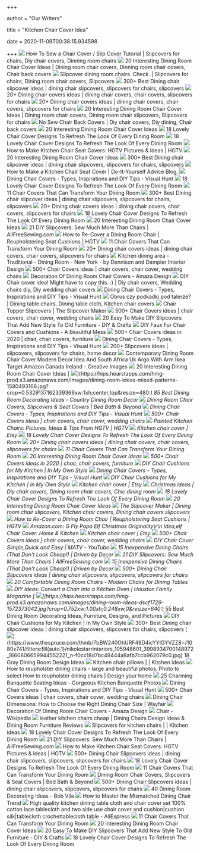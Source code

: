 +++
        
author = "Our Writers"
        
title = "Kitchen Chair Cover Idea"
        
date = 2020-11-09T00:38:15.934598
        
+++
[ ![](https://i.pinimg.com/originals/88/c9/ad/88c9adfa8c671479a9def4af90b7a7f8.jpg)](https://i.pinimg.com/originals/88/c9/ad/88c9adfa8c671479a9def4af90b7a7f8.jpg) How To Sew a Chair Cover / Slip Cover Tutorial | Slipcovers for chairs, Diy chair  covers, Dinning room chairs
[ ![](https://i.pinimg.com/564x/a4/1d/01/a41d0176ed8a10116ec32ddf8e34dca5.jpg)](https://i.pinimg.com/564x/a4/1d/01/a41d0176ed8a10116ec32ddf8e34dca5.jpg) 20 Interesting Dining Room Chair Cover Ideas | Dining room chair covers,  Dinning room chair covers, Chair back covers
[ ![](https://i.pinimg.com/originals/4f/2e/21/4f2e215d9637556c79d3c3b5f94f59e0.jpg)](https://i.pinimg.com/originals/4f/2e/21/4f2e215d9637556c79d3c3b5f94f59e0.jpg) Slipcover dining room chairs. Check. | Slipcovers for chairs, Dining room chair  covers, Slipcovers
[ ![](https://i.pinimg.com/236x/f9/0c/88/f90c885ca18cd91cd177fa4b025026af--seat-covers-for-chairs-dining-chair-covers.jpg)](https://i.pinimg.com/236x/f9/0c/88/f90c885ca18cd91cd177fa4b025026af--seat-covers-for-chairs-dining-chair-covers.jpg) 300+ Best Dining chair slipcover ideas | dining chair slipcovers, slipcovers  for chairs, slipcovers
[ ![](https://i.pinimg.com/236x/15/f2/32/15f2327b682e345a4c692d438f3cba36--recover-chairs-how-to-reupholster-a-chair-seat.jpg)](https://i.pinimg.com/236x/15/f2/32/15f2327b682e345a4c692d438f3cba36--recover-chairs-how-to-reupholster-a-chair-seat.jpg) 20+ Dining chair covers ideas | dining chair covers, chair covers,  slipcovers for chairs
[ ![](https://i.pinimg.com/originals/3f/5d/b3/3f5db371614c1860e1db6dac1855a11d.jpg)](https://i.pinimg.com/originals/3f/5d/b3/3f5db371614c1860e1db6dac1855a11d.jpg) 20+ Dining chair covers ideas | dining chair covers, chair covers,  slipcovers for chairs
[ ![](https://i.pinimg.com/736x/19/1b/80/191b803a9479ddb6204df5a9d6f87cb9.jpg)](https://i.pinimg.com/736x/19/1b/80/191b803a9479ddb6204df5a9d6f87cb9.jpg) 20 Interesting Dining Room Chair Cover Ideas | Dining room chair covers,  Dining room chair slipcovers, Slipcovers for chairs
[ ![](https://i.pinimg.com/originals/cd/2c/44/cd2c44058921806d4ef3d5dafaace9ea.jpg)](https://i.pinimg.com/originals/cd/2c/44/cd2c44058921806d4ef3d5dafaace9ea.jpg) No Sew Chair Back Covers | Diy chair covers, Diy dining, Chair back covers
[ ![](https://nimvo.com/wp-content/uploads/2019/05/Dining-room-chair-covers.jpg)](https://nimvo.com/wp-content/uploads/2019/05/Dining-room-chair-covers.jpg) 20 Interesting Dining Room Chair Cover Ideas
[ ![](https://www.architectureartdesigns.com/wp-content/uploads/2016/11/15-39.jpg)](https://www.architectureartdesigns.com/wp-content/uploads/2016/11/15-39.jpg) 18 Lovely Chair Cover Designs To Refresh The Look Of Every Dining Room
[ ![](https://www.architectureartdesigns.com/wp-content/uploads/2016/11/18-22-630x630.jpg)](https://www.architectureartdesigns.com/wp-content/uploads/2016/11/18-22-630x630.jpg) 18 Lovely Chair Cover Designs To Refresh The Look Of Every Dining Room
[ ![](https://hgtvhome.sndimg.com/content/dam/images/hgtv/fullset/2012/6/25/0/Original_Bruce_Palmer_Dewson-Construction-blue-coastal-kitchen_s4x3.jpg.rend.hgtvcom.406.305.suffix/1400974695028.jpeg)](https://hgtvhome.sndimg.com/content/dam/images/hgtv/fullset/2012/6/25/0/Original_Bruce_Palmer_Dewson-Construction-blue-coastal-kitchen_s4x3.jpg.rend.hgtvcom.406.305.suffix/1400974695028.jpeg) How to Make Kitchen Chair Seat Covers: HGTV Pictures & Ideas | HGTV
[ ![](https://nimvo.com/wp-content/uploads/2019/05/Covers.jpg)](https://nimvo.com/wp-content/uploads/2019/05/Covers.jpg) 20 Interesting Dining Room Chair Cover Ideas
[ ![](https://i.pinimg.com/236x/89/a4/d2/89a4d2e3f08f6a780b39de36f1391dec--chair-slipcovers-upholstered-chairs.jpg)](https://i.pinimg.com/236x/89/a4/d2/89a4d2e3f08f6a780b39de36f1391dec--chair-slipcovers-upholstered-chairs.jpg) 300+ Best Dining chair slipcover ideas | dining chair slipcovers, slipcovers  for chairs, slipcovers
[ ![](https://i.ytimg.com/vi/LCQBgF_D7LQ/maxresdefault.jpg)](https://i.ytimg.com/vi/LCQBgF_D7LQ/maxresdefault.jpg) How to Make a Kitchen Chair Seat Cover | Do-It-Yourself Advice Blog.
[ ![](https://visualhunt.com/photos/title/dining-chair-covers-types-inspirations-and-diy-tips.jpg)](https://visualhunt.com/photos/title/dining-chair-covers-types-inspirations-and-diy-tips.jpg) Dining Chair Covers - Types, Inspirations and DIY Tips - Visual Hunt
[ ![](https://www.architectureartdesigns.com/wp-content/uploads/2016/11/10-45-1280x720.jpg)](https://www.architectureartdesigns.com/wp-content/uploads/2016/11/10-45-1280x720.jpg) 18 Lovely Chair Cover Designs To Refresh The Look Of Every Dining Room
[ ![](https://cdn.homedit.com/wp-content/uploads/2012/04/orange-chair-cover.jpg)](https://cdn.homedit.com/wp-content/uploads/2012/04/orange-chair-cover.jpg) 11 Chair Covers That Can Transform Your Dining Room
[ ![](https://i.pinimg.com/236x/32/a0/61/32a061061f3ef9cd8247999988dc91a4--slipcover-chair-dining-chair-slipcovers-diy.jpg)](https://i.pinimg.com/236x/32/a0/61/32a061061f3ef9cd8247999988dc91a4--slipcover-chair-dining-chair-slipcovers-diy.jpg) 300+ Best Dining chair slipcover ideas | dining chair slipcovers, slipcovers  for chairs, slipcovers
[ ![](https://i.pinimg.com/236x/7a/15/f7/7a15f7b625fa721287d2790d89d8535b--dining-room-chair-slipcovers-dining-room-chair-covers.jpg)](https://i.pinimg.com/236x/7a/15/f7/7a15f7b625fa721287d2790d89d8535b--dining-room-chair-slipcovers-dining-room-chair-covers.jpg) 20+ Dining chair covers ideas | dining chair covers, chair covers,  slipcovers for chairs
[ ![](https://www.architectureartdesigns.com/wp-content/uploads/2016/11/4-48-630x630.jpg)](https://www.architectureartdesigns.com/wp-content/uploads/2016/11/4-48-630x630.jpg) 18 Lovely Chair Cover Designs To Refresh The Look Of Every Dining Room
[ ![](https://nimvo.com/wp-content/uploads/2019/05/Dining-room-chair-covers-6-750x563.jpg)](https://nimvo.com/wp-content/uploads/2019/05/Dining-room-chair-covers-6-750x563.jpg) 20 Interesting Dining Room Chair Cover Ideas
[ ![](https://irepo.primecp.com/2014/10/199017/Fuzzy-Wuzzy-Sewn-Chair-Covers_Category-CategoryPageDefault_ID-767622.jpg?v=767622)](https://irepo.primecp.com/2014/10/199017/Fuzzy-Wuzzy-Sewn-Chair-Covers_Category-CategoryPageDefault_ID-767622.jpg?v=767622) 21 DIY Slipcovers: Sew Much More Than Chairs | AllFreeSewing.com
[ ![](https://hgtvhome.sndimg.com/content/dam/images/hgtv/fullset/2019/10/1/3/Orig-Jalynn-Baker_Home-Remedies-Recover-Chair-27.jpg.rend.hgtvcom.1280.853.suffix/1569950101039.jpeg)](https://hgtvhome.sndimg.com/content/dam/images/hgtv/fullset/2019/10/1/3/Orig-Jalynn-Baker_Home-Remedies-Recover-Chair-27.jpg.rend.hgtvcom.1280.853.suffix/1569950101039.jpeg) How to Re-Cover a Dining Room Chair | Reupholstering Seat Cushions | HGTV
[ ![](https://cdn.homedit.com/wp-content/uploads/2012/04/dining-room-chair-covers.jpg)](https://cdn.homedit.com/wp-content/uploads/2012/04/dining-room-chair-covers.jpg) 11 Chair Covers That Can Transform Your Dining Room
[ ![](https://i.pinimg.com/474x/c2/39/f1/c239f18b8ceb07a075502c43718adb11.jpg)](https://i.pinimg.com/474x/c2/39/f1/c239f18b8ceb07a075502c43718adb11.jpg) 20+ Dining chair covers ideas | dining chair covers, chair covers,  slipcovers for chairs
[ ![](https://st.hzcdn.com/simgs/57919d01001de1ba_9-4655/home-design.jpg)](https://st.hzcdn.com/simgs/57919d01001de1ba_9-4655/home-design.jpg) Kitchen dining area - Traditional - Dining Room - New York - by Dennison  and Dampier Interior Design
[ ![](https://i.pinimg.com/originals/ed/8f/24/ed8f2462dc30410ecbcc231e179c53fe.jpg)](https://i.pinimg.com/originals/ed/8f/24/ed8f2462dc30410ecbcc231e179c53fe.jpg) 500+ Chair Covers ideas | chair covers, chair cover, wedding chairs
[ ![](https://www.amazadesign.com/wp-content/uploads/Breathtaking-White-Themed-Short-Dining-Room-Chair-Covers-For-Small-House-Design-Ideas-With-Rustic-Wooden-Dining-Table-Idea-And-Beutiful-Chandelier-Design-Also-Cozy-White-Thick-Carpet.jpg)](https://www.amazadesign.com/wp-content/uploads/Breathtaking-White-Themed-Short-Dining-Room-Chair-Covers-For-Small-House-Design-Ideas-With-Rustic-Wooden-Dining-Table-Idea-And-Beutiful-Chandelier-Design-Also-Cozy-White-Thick-Carpet.jpg) Decoration Of Dining Room Chair Covers - Amaza Design
[ ![](https://i.pinimg.com/originals/9d/1e/2b/9d1e2bfaafc72eb035e3bda0219f016d.jpg)](https://i.pinimg.com/originals/9d/1e/2b/9d1e2bfaafc72eb035e3bda0219f016d.jpg) DIY Chair cover idea! Might have to copy this. :) | Diy chair covers,  Wedding chairs diy, Diy wedding chair covers
[ ![](https://visualhunt.com/photos/11/1-rustic-dining-chair-covers.jpeg)](https://visualhunt.com/photos/11/1-rustic-dining-chair-covers.jpeg) Dining Chair Covers - Types, Inspirations and DIY Tips - Visual Hunt
[ ![](https://i.pinimg.com/originals/11/4f/b7/114fb7d5646e718e495e09df409f8f23.jpg)](https://i.pinimg.com/originals/11/4f/b7/114fb7d5646e718e495e09df409f8f23.jpg) Obrus czy podkadki pod talerze? | Dining table chairs, Dining table cloth, Kitchen  chair covers
[ ![](http://slipcovermaker.com/wp-content/uploads/2014/03/spindlebackdiningchairs.jpg)](http://slipcovermaker.com/wp-content/uploads/2014/03/spindlebackdiningchairs.jpg) Chair Topper Slipcovers | The Slipcover Maker
[ ![](https://i.pinimg.com/originals/cf/df/84/cfdf847980e845fde9c2d74471fb8669.jpg)](https://i.pinimg.com/originals/cf/df/84/cfdf847980e845fde9c2d74471fb8669.jpg) 500+ Chair Covers ideas | chair covers, chair cover, wedding chairs
[ ![](https://cdn.diyncrafts.com/wp-content/uploads/2017/10/5-chair.jpg)](https://cdn.diyncrafts.com/wp-content/uploads/2017/10/5-chair.jpg) 20 Easy To Make DIY Slipcovers That Add New Style To Old Furniture - DIY &  Crafts
[ ![](http://abeautifulmess.com/wp-content/uploads/typekit/.a/6a00d8358081ff69e201a3fd35d8ff970b-800wi)](http://abeautifulmess.com/wp-content/uploads/typekit/.a/6a00d8358081ff69e201a3fd35d8ff970b-800wi) DIY Faux Fur Chair Covers and Cushions - A Beautiful Mess
[ ![](https://i.pinimg.com/236x/63/27/15/6327151dbc309429d8b12f60afc4bcb7--dining-chair-slipcovers-dining-chairs.jpg)](https://i.pinimg.com/236x/63/27/15/6327151dbc309429d8b12f60afc4bcb7--dining-chair-slipcovers-dining-chairs.jpg) 500+ Chair Covers ideas in 2020 | chair, chair covers, furniture
[ ![](https://visualhunt.com/photos/11/1-patterned-dining-chairs-covers.jpeg)](https://visualhunt.com/photos/11/1-patterned-dining-chairs-covers.jpeg) Dining Chair Covers - Types, Inspirations and DIY Tips - Visual Hunt
[ ![](https://i.pinimg.com/236x/a2/2d/de/a22ddefc35d9d537b38d53d184535d69--dining-room-chair-covers-slipcovers-dining-chair-cover.jpg)](https://i.pinimg.com/236x/a2/2d/de/a22ddefc35d9d537b38d53d184535d69--dining-room-chair-covers-slipcovers-dining-chair-cover.jpg) 200+ Slipcovers ideas | slipcovers, slipcovers for chairs, home decor
[ ![](https://machdeinbeinfett.info/image/dining-room-chair-cover/dining-room-chair-cover-brown-slipcover-best-25-idea-on-pinterest-uk-argo-with-arm-ikea-target-amazon-canada-ireland.jpg)](https://machdeinbeinfett.info/image/dining-room-chair-cover/dining-room-chair-cover-brown-slipcover-best-25-idea-on-pinterest-uk-argo-with-arm-ikea-target-amazon-canada-ireland.jpg) Contemporary Dining Room Chair Cover Modern Decor Idea And South Africa Uk  Argo With Arm Ikea Target Amazon Canada Ireland - Creative Images
[ ![](https://nimvo.com/wp-content/uploads/2019/05/Dining-room-chair-covers-9-750x563.jpg)](https://nimvo.com/wp-content/uploads/2019/05/Dining-room-chair-covers-9-750x563.jpg) 20 Interesting Dining Room Chair Cover Ideas
[ ![](https://hips.hearstapps.com/hmg-prod.s3.amazonaws.com/images/dining-room-ideas-mixed-patterns-1580493166.jpg?crop=0.5329137162339366xw:1xh;center,top&resize=480:*)](https://hips.hearstapps.com/hmg-prod.s3.amazonaws.com/images/dining-room-ideas-mixed-patterns-1580493166.jpg?crop=0.5329137162339366xw:1xh;center,top&resize=480:*) 85 Best Dining Room Decorating Ideas - Country Dining Room Decor
[ ![](https://b3h2.scene7.com/is/image/BedBathandBeyond/30147941651957p?$imagePLP$&wid=256&hei=256)](https://b3h2.scene7.com/is/image/BedBathandBeyond/30147941651957p?$imagePLP$&wid=256&hei=256) Dining Room Chair Covers, Slipcovers & Seat Covers | Bed Bath & Beyond
[ ![](https://visualhunt.com/photos/11/1-mixed-dining-chair-covers.jpeg)](https://visualhunt.com/photos/11/1-mixed-dining-chair-covers.jpeg) Dining Chair Covers - Types, Inspirations and DIY Tips - Visual Hunt
[ ![](https://i.pinimg.com/474x/44/5f/81/445f81e96ded24dc7636d3c942ee135a.jpg)](https://i.pinimg.com/474x/44/5f/81/445f81e96ded24dc7636d3c942ee135a.jpg) 500+ Chair Covers ideas | chair covers, chair cover, wedding chairs
[ ![](https://hgtvhome.sndimg.com/content/dam/images/hgtv/fullset/2010/8/31/0/DP_judi-ackerman-green-french-country-kitchen_s4x3.jpg.rend.hgtvcom.1280.960.suffix/1400954298669.jpeg)](https://hgtvhome.sndimg.com/content/dam/images/hgtv/fullset/2010/8/31/0/DP_judi-ackerman-green-french-country-kitchen_s4x3.jpg.rend.hgtvcom.1280.960.suffix/1400954298669.jpeg) Painted Kitchen Chairs: Pictures, Ideas & Tips From HGTV | HGTV
[ ![](https://i.etsystatic.com/23061656/d/il/ca5e4f/2410460861/il_340x270.2410460861_4abd.jpg?version=0)](https://i.etsystatic.com/23061656/d/il/ca5e4f/2410460861/il_340x270.2410460861_4abd.jpg?version=0) Kitchen chair cover | Etsy
[ ![](https://www.architectureartdesigns.com/wp-content/uploads/2016/11/11-41-630x420.jpg)](https://www.architectureartdesigns.com/wp-content/uploads/2016/11/11-41-630x420.jpg) 18 Lovely Chair Cover Designs To Refresh The Look Of Every Dining Room
[ ![](https://i.pinimg.com/236x/ab/e3/f4/abe3f4685caa2469d3a2a111fd972481--modern-dining-chairs-dining-room-chairs.jpg)](https://i.pinimg.com/236x/ab/e3/f4/abe3f4685caa2469d3a2a111fd972481--modern-dining-chairs-dining-room-chairs.jpg) 20+ Dining chair covers ideas | dining chair covers, chair covers,  slipcovers for chairs
[ ![](https://cdn.homedit.com/wp-content/uploads/2012/04/classic-chair-cover.jpg)](https://cdn.homedit.com/wp-content/uploads/2012/04/classic-chair-cover.jpg) 11 Chair Covers That Can Transform Your Dining Room
[ ![](https://nimvo.com/wp-content/uploads/2019/05/Dining-room-chair-covers-7.jpg)](https://nimvo.com/wp-content/uploads/2019/05/Dining-room-chair-covers-7.jpg) 20 Interesting Dining Room Chair Cover Ideas
[ ![](https://i.pinimg.com/236x/7f/5a/db/7f5adb0e2275fad51e319d2f6ab575c0--chair-sale-chairs-for-sale.jpg)](https://i.pinimg.com/236x/7f/5a/db/7f5adb0e2275fad51e319d2f6ab575c0--chair-sale-chairs-for-sale.jpg) 500+ Chair Covers ideas in 2020 | chair, chair covers, furniture
[ ![](https://inmyownstyle.com/images/2017/06/How-to-make-a-custom-chair-cushion.jpg)](https://inmyownstyle.com/images/2017/06/How-to-make-a-custom-chair-cushion.jpg) DIY Chair Cushions for My Kitchen | In My Own Style
[ ![](https://visualhunt.com/photos/11/1-floral-dining-room-chair-covers.jpeg)](https://visualhunt.com/photos/11/1-floral-dining-room-chair-covers.jpeg) Dining Chair Covers - Types, Inspirations and DIY Tips - Visual Hunt
[ ![](https://inmyownstyle.com/images/2017/06/Simple-Sew-Chair-Cushions-33.jpg)](https://inmyownstyle.com/images/2017/06/Simple-Sew-Chair-Cushions-33.jpg) DIY Chair Cushions for My Kitchen | In My Own Style
[ ![](https://i.etsystatic.com/16235424/d/il/238d06/2177969147/il_340x270.2177969147_dtyd.jpg?version=0)](https://i.etsystatic.com/16235424/d/il/238d06/2177969147/il_340x270.2177969147_dtyd.jpg?version=0) Kitchen chair cover | Etsy
[ ![](https://i.pinimg.com/originals/c8/42/c8/c842c80399643691248a565cd6d41473.jpg)](https://i.pinimg.com/originals/c8/42/c8/c842c80399643691248a565cd6d41473.jpg) Christmas ideas | Diy chair covers, Dining room chair covers, Chic dining  room
[ ![](https://www.architectureartdesigns.com/wp-content/uploads/2016/11/13-39-630x538.jpg)](https://www.architectureartdesigns.com/wp-content/uploads/2016/11/13-39-630x538.jpg) 18 Lovely Chair Cover Designs To Refresh The Look Of Every Dining Room
[ ![](https://nimvo.com/wp-content/uploads/2019/05/Dining-room-chair-covers-11.jpg)](https://nimvo.com/wp-content/uploads/2019/05/Dining-room-chair-covers-11.jpg) 20 Interesting Dining Room Chair Cover Ideas
[ ![](https://i.pinimg.com/originals/de/79/ff/de79ff7c4aa6570b962aaa35eefe440d.jpg)](https://i.pinimg.com/originals/de/79/ff/de79ff7c4aa6570b962aaa35eefe440d.jpg) The Slipcover Maker | Dining room chair slipcovers, Kitchen chair covers, Dining  chair covers slipcovers
[ ![](https://hgtvhome.sndimg.com/content/dam/images/hgtv/fullset/2019/10/1/3/Orig-Jalynn-Baker_Home-Remedies-Recover-Chair-25.jpg.rend.hgtvcom.616.924.suffix/1569950101002.jpeg)](https://hgtvhome.sndimg.com/content/dam/images/hgtv/fullset/2019/10/1/3/Orig-Jalynn-Baker_Home-Remedies-Recover-Chair-25.jpg.rend.hgtvcom.616.924.suffix/1569950101002.jpeg) How to Re-Cover a Dining Room Chair | Reupholstering Seat Cushions | HGTV
[ ![](https://images-na.ssl-images-amazon.com/images/I/61IjvFRAp5L._AC_SX522_.jpg)](https://images-na.ssl-images-amazon.com/images/I/61IjvFRAp5L._AC_SX522_.jpg) Amazon.com: G Fly Papa Elf Christmas Originality\r\n Idea,elf Chair Cover:  Home & Kitchen
[ ![](https://i.etsystatic.com/16359677/d/il/ea14f4/1853740453/il_340x270.1853740453_95k6.jpg?version=0)](https://i.etsystatic.com/16359677/d/il/ea14f4/1853740453/il_340x270.1853740453_95k6.jpg?version=0) Kitchen chair cover | Etsy
[ ![](https://i.pinimg.com/originals/3d/a5/f2/3da5f24f76bf0a2e65aa6b63da146c76.jpg)](https://i.pinimg.com/originals/3d/a5/f2/3da5f24f76bf0a2e65aa6b63da146c76.jpg) 500+ Chair Covers ideas | chair covers, chair cover, wedding chairs
[ ![](https://i.ytimg.com/vi/lSgLwo8c3rk/hqdefault.jpg)](https://i.ytimg.com/vi/lSgLwo8c3rk/hqdefault.jpg) DIY Chair Cover Simple,Quick and Easy | MATV - YouTube
[ ![](https://www.drivenbydecor.com/wp-content/uploads/2019/01/kitchen-eat-in-area-upholstered-banquette-table-slipcovered-chairs.jpg)](https://www.drivenbydecor.com/wp-content/uploads/2019/01/kitchen-eat-in-area-upholstered-banquette-table-slipcovered-chairs.jpg) 15 Inexpensive Dining Chairs (That Don't Look Cheap!) | Driven by Decor
[ ![](https://irepo.primecp.com/2015/07/229503/Make-a-Chair-Slipcover_Medium_ID-1104367.jpg?v=1104367)](https://irepo.primecp.com/2015/07/229503/Make-a-Chair-Slipcover_Medium_ID-1104367.jpg?v=1104367) 21 DIY Slipcovers: Sew Much More Than Chairs | AllFreeSewing.com
[ ![](https://www.drivenbydecor.com/wp-content/uploads/2018/10/best-cheap-inexpensive-dining-chairs.jpg)](https://www.drivenbydecor.com/wp-content/uploads/2018/10/best-cheap-inexpensive-dining-chairs.jpg) 15 Inexpensive Dining Chairs (That Don't Look Cheap!) | Driven by Decor
[ ![](https://i.pinimg.com/236x/bb/01/af/bb01afae52ea32a2c09567b35f9e5609--dinning-room-blue-walls-dining-room-layout-ideas.jpg)](https://i.pinimg.com/236x/bb/01/af/bb01afae52ea32a2c09567b35f9e5609--dinning-room-blue-walls-dining-room-layout-ideas.jpg) 500+ Dining Chair Slipcovers ideas | dining chair slipcovers, slipcovers,  slipcovers for chairs
[ ![](https://hips.hearstapps.com/hmg-prod.s3.amazonaws.com/images/dining-chairs-lead-1580839939.jpg)](https://hips.hearstapps.com/hmg-prod.s3.amazonaws.com/images/dining-chairs-lead-1580839939.jpg) 20 Comfortable Dining Room Chairs - Modern Chairs for Dining Tables
[ ![](https://houstonfamilymagazine.com/wp-content/uploads/2015/01/1355136038-87.jpg)](https://houstonfamilymagazine.com/wp-content/uploads/2015/01/1355136038-87.jpg) DIY Ideas: Convert a Chair Into a Kitchen Oven | Houston Family Magazine
[ ![](https://hips.hearstapps.com/hmg-prod.s3.amazonaws.com/images/dining-room-ideas-dscf1729-1572373042.jpg?crop=0.752xw:1.00xh;0.248xw,0&resize=640:*)](https://hips.hearstapps.com/hmg-prod.s3.amazonaws.com/images/dining-room-ideas-dscf1729-1572373042.jpg?crop=0.752xw:1.00xh;0.248xw,0&resize=640:*) 55 Best Dining Room Decorating Ideas, Furniture, Designs, and Pictures
[ ![](https://inmyownstyle.com/images/2017/06/Simple-Sew-Box-Chair-Cushions.jpg)](https://inmyownstyle.com/images/2017/06/Simple-Sew-Box-Chair-Cushions.jpg) DIY Chair Cushions for My Kitchen | In My Own Style
[ ![](https://i.pinimg.com/474x/f2/41/c0/f241c0b6ced3fa31494a110b910905b1.jpg)](https://i.pinimg.com/474x/f2/41/c0/f241c0b6ced3fa31494a110b910905b1.jpg) 300+ Best Dining chair slipcover ideas | dining chair slipcovers, slipcovers  for chairs, slipcovers
[ ![](https://www.thespruce.com/thmb/7bBW240OhURF49D4icYYIGYVZZ8=/1080x741/filters:fill(auto,1)/nikolestarrinteriors_105948601_3998934700148972_1660806659944552221_n-f0cc18d7bc49444a8afb7ccb962079c0.jpg)](https://www.thespruce.com/thmb/7bBW240OhURF49D4icYYIGYVZZ8=/1080x741/filters:fill(auto,1)/nikolestarrinteriors_105948601_3998934700148972_1660806659944552221_n-f0cc18d7bc49444a8afb7ccb962079c0.jpg) 18 Gray Dining Room Design Ideas
[ ![](http://mykitchenzone.com/wp-content/uploads/parser/Kitchen-chair-pillows-2.jpg)](http://mykitchenzone.com/wp-content/uploads/parser/Kitchen-chair-pillows-2.jpg) Kitchen chair pillows | | Kitchen ideas
[ ![](http://homeemoney.com/wp-content/uploads/2016/01/reupholster-dining-chair-seat-1.jpg)](http://homeemoney.com/wp-content/uploads/2016/01/reupholster-dining-chair-seat-1.jpg) How to reupholster dining chairs - large and beautiful photos. Photo to  select How to reupholster dining chairs | Design your home
[ ![](https://hips.hearstapps.com/hmg-prod.s3.amazonaws.com/images/kitchen-banquette-10-1554753400.jpg)](https://hips.hearstapps.com/hmg-prod.s3.amazonaws.com/images/kitchen-banquette-10-1554753400.jpg) 25 Charming Banquette Seating Ideas - Gorgeous Kitchen Banquette Photos
[ ![](https://visualhunt.com/photos/11/1-vintage-wedding-chair-covers.jpeg)](https://visualhunt.com/photos/11/1-vintage-wedding-chair-covers.jpeg) Dining Chair Covers - Types, Inspirations and DIY Tips - Visual Hunt
[ ![](https://i.pinimg.com/originals/e3/7a/19/e37a19107c8b4035b84ee39b946e6dcd.jpg)](https://i.pinimg.com/originals/e3/7a/19/e37a19107c8b4035b84ee39b946e6dcd.jpg) 500+ Chair Covers ideas | chair covers, chair cover, wedding chairs
[ ![](https://secure.img1-fg.wfcdn.com/im/92827942/compr-r85/5627/56271407/dining+room+with+solid+wood+table+and+wicker+dining+chairs+paired+with+striped+cloth+dining+chairs.jpg)](https://secure.img1-fg.wfcdn.com/im/92827942/compr-r85/5627/56271407/dining+room+with+solid+wood+table+and+wicker+dining+chairs+paired+with+striped+cloth+dining+chairs.jpg) Dining Chair Dimensions: How to Choose the Right Dining Chair Size | Wayfair
[ ![](https://www.amazadesign.com/wp-content/uploads/Modern-Dining-Room-Chair-Covers-For-Open-Dining-Room-Decorating-Ideas-With-Rustic-Wooden-Dining-Table-Idea-And-Cute-Candle-Table-Decorations-Ideas-Also-Tile-Flooring-Ideas-For-Dining-Room.jpg)](https://www.amazadesign.com/wp-content/uploads/Modern-Dining-Room-Chair-Covers-For-Open-Dining-Room-Decorating-Ideas-With-Rustic-Wooden-Dining-Table-Idea-And-Cute-Candle-Table-Decorations-Ideas-Also-Tile-Flooring-Ideas-For-Dining-Room.jpg) Decoration Of Dining Room Chair Covers - Amaza Design
[ ![](https://upload.wikimedia.org/wikipedia/commons/c/c6/Set_of_fourteen_side_chairs_MET_DP110780.jpg)](https://upload.wikimedia.org/wikipedia/commons/c/c6/Set_of_fourteen_side_chairs_MET_DP110780.jpg) Chair - Wikipedia
[ ![](https://youruncle.net/wp-content/uploads/2014/11/leather-kitchen-chairs-cheap.jpg)](https://youruncle.net/wp-content/uploads/2014/11/leather-kitchen-chairs-cheap.jpg) leather kitchen chairs cheap | Dining Chairs Design Ideas & Dining Room  Furniture Reviews
[ ![](http://mykitchenzone.com/wp-content/uploads/parser/Slipcovers-for-kitchen-chairs-1.jpg)](http://mykitchenzone.com/wp-content/uploads/parser/Slipcovers-for-kitchen-chairs-1.jpg) Slipcovers for kitchen chairs | | Kitchen ideas
[ ![](https://www.architectureartdesigns.com/wp-content/uploads/2016/11/1-44-630x630.jpg)](https://www.architectureartdesigns.com/wp-content/uploads/2016/11/1-44-630x630.jpg) 18 Lovely Chair Cover Designs To Refresh The Look Of Every Dining Room
[ ![](https://irepo.primecp.com/1002/11/141041/file_id_450410-Medium.jpg?v=450410)](https://irepo.primecp.com/1002/11/141041/file_id_450410-Medium.jpg?v=450410) 21 DIY Slipcovers: Sew Much More Than Chairs | AllFreeSewing.com
[ ![](https://hgtvhome.sndimg.com/content/dam/images/hgtv/fullset/2013/8/13/0/Original_Marian-Parsons-Cafe-Curtain-Beauty1_v.jpg.rend.hgtvcom.616.822.suffix/1400954682471.jpeg)](https://hgtvhome.sndimg.com/content/dam/images/hgtv/fullset/2013/8/13/0/Original_Marian-Parsons-Cafe-Curtain-Beauty1_v.jpg.rend.hgtvcom.616.822.suffix/1400954682471.jpeg) How to Make Kitchen Chair Seat Covers: HGTV Pictures & Ideas | HGTV
[ ![](https://i.pinimg.com/236x/8e/d7/0a/8ed70ac2104c74738fbf3da30693ea20--dining-room-table-runner-ideas-dinning-room-table-center-piece-ideas.jpg)](https://i.pinimg.com/236x/8e/d7/0a/8ed70ac2104c74738fbf3da30693ea20--dining-room-table-runner-ideas-dinning-room-table-center-piece-ideas.jpg) 500+ Dining Chair Slipcovers ideas | dining chair slipcovers, slipcovers,  slipcovers for chairs
[ ![](https://www.architectureartdesigns.com/wp-content/uploads/2016/11/17-30-630x630.jpg)](https://www.architectureartdesigns.com/wp-content/uploads/2016/11/17-30-630x630.jpg) 18 Lovely Chair Cover Designs To Refresh The Look Of Every Dining Room
[ ![](https://cdn.homedit.com/wp-content/uploads/2012/04/winter-cozy-chair-cover.jpg)](https://cdn.homedit.com/wp-content/uploads/2012/04/winter-cozy-chair-cover.jpg) 11 Chair Covers That Can Transform Your Dining Room
[ ![](https://b3h2.scene7.com/is/image/BedBathandBeyond/28332721578_imageset?$imagePLP$&wid=256&hei=256)](https://b3h2.scene7.com/is/image/BedBathandBeyond/28332721578_imageset?$imagePLP$&wid=256&hei=256) Dining Room Chair Covers, Slipcovers & Seat Covers | Bed Bath & Beyond
[ ![](https://i.pinimg.com/236x/20/b5/03/20b50377cb39981c689280ced1e5dff5--dining-room-art-neutral-dining-rooms.jpg)](https://i.pinimg.com/236x/20/b5/03/20b50377cb39981c689280ced1e5dff5--dining-room-art-neutral-dining-rooms.jpg) 500+ Dining Chair Slipcovers ideas | dining chair slipcovers, slipcovers,  slipcovers for chairs
[ ![](https://s3-production.bobvila.com/slides/29643/vertical_slide_wide/country-chic-dining-room-decorating-idea.jpg?1546270757)](https://s3-production.bobvila.com/slides/29643/vertical_slide_wide/country-chic-dining-room-decorating-idea.jpg?1546270757) 40 Dining Room Decorating Ideas - Bob Vila
[ ![](https://okl.scene7.com/is/image/OKL/IE7_MixMatchChairs_091116?wid=1066&op_sharpen=1)](https://okl.scene7.com/is/image/OKL/IE7_MixMatchChairs_091116?wid=1066&op_sharpen=1) How to Master the Mismatched Dining Chair Trend
[ ![](https://ae01.alicdn.com/kf/UT83.9JXeXdXXagOFbXt/201941549/UT83.9JXeXdXXagOFbXt.jpg)](https://ae01.alicdn.com/kf/UT83.9JXeXdXXagOFbXt/201941549/UT83.9JXeXdXXagOFbXt.jpg) High quality kitchen dining table cloth and chair cover set 100% cotton  lace tablecloth and two side use chair cover and cushion|cushion  silk|tablecloth crochettablecloth table - AliExpress
[ ![](https://cdn.homedit.com/wp-content/uploads/2012/04/personal-style-l-chair-cover.jpg)](https://cdn.homedit.com/wp-content/uploads/2012/04/personal-style-l-chair-cover.jpg) 11 Chair Covers That Can Transform Your Dining Room
[ ![](https://nimvo.com/wp-content/uploads/2019/05/Dining-room-chair-covers-2-750x674.jpg)](https://nimvo.com/wp-content/uploads/2019/05/Dining-room-chair-covers-2-750x674.jpg) 20 Interesting Dining Room Chair Cover Ideas
[ ![](https://cdn.diyncrafts.com/wp-content/uploads/2017/10/DIY-slipcovers.jpg)](https://cdn.diyncrafts.com/wp-content/uploads/2017/10/DIY-slipcovers.jpg) 20 Easy To Make DIY Slipcovers That Add New Style To Old Furniture - DIY &  Crafts
[ ![](https://www.architectureartdesigns.com/wp-content/uploads/2016/11/3-45-630x630.jpg)](https://www.architectureartdesigns.com/wp-content/uploads/2016/11/3-45-630x630.jpg) 18 Lovely Chair Cover Designs To Refresh The Look Of Every Dining Room
